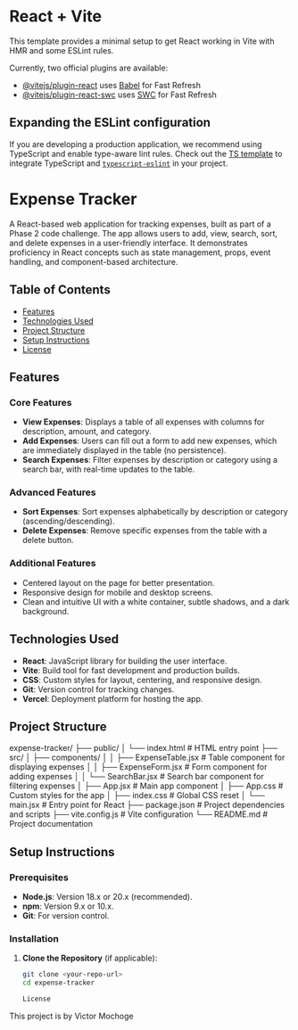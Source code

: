 # React + Vite

This template provides a minimal setup to get React working in Vite with HMR and some ESLint rules.

Currently, two official plugins are available:

- [@vitejs/plugin-react](https://github.com/vitejs/vite-plugin-react/blob/main/packages/plugin-react/README.md) uses [Babel](https://babeljs.io/) for Fast Refresh
- [@vitejs/plugin-react-swc](https://github.com/vitejs/vite-plugin-react-swc) uses [SWC](https://swc.rs/) for Fast Refresh

## Expanding the ESLint configuration

If you are developing a production application, we recommend using TypeScript and enable type-aware lint rules. Check out the [TS template](https://github.com/vitejs/vite/tree/main/packages/create-vite/template-react-ts) to integrate TypeScript and [`typescript-eslint`](https://typescript-eslint.io) in your project.
# Expense Tracker

A React-based web application for tracking expenses, built as part of a Phase 2 code challenge. The app allows users to add, view, search, sort, and delete expenses in a user-friendly interface. It demonstrates proficiency in React concepts such as state management, props, event handling, and component-based architecture.

## Table of Contents
- [Features](#features)
- [Technologies Used](#technologies-used)
- [Project Structure](#project-structure)
- [Setup Instructions](#setup-instructions)
- [License](#license)

## Features
### Core Features
- **View Expenses**: Displays a table of all expenses with columns for description, amount, and category.
- **Add Expenses**: Users can fill out a form to add new expenses, which are immediately displayed in the table (no persistence).
- **Search Expenses**: Filter expenses by description or category using a search bar, with real-time updates to the table.

### Advanced Features
- **Sort Expenses**: Sort expenses alphabetically by description or category (ascending/descending).
- **Delete Expenses**: Remove specific expenses from the table with a delete button.

### Additional Features
- Centered layout on the page for better presentation.
- Responsive design for mobile and desktop screens.
- Clean and intuitive UI with a white container, subtle shadows, and a dark background.

## Technologies Used
- **React**: JavaScript library for building the user interface.
- **Vite**: Build tool for fast development and production builds.
- **CSS**: Custom styles for layout, centering, and responsive design.
- **Git**: Version control for tracking changes.
- **Vercel**: Deployment platform for hosting the app.

## Project Structure
expense-tracker/
├── public/
│   └── index.html        # HTML entry point
├── src/
│   ├── components/
│   │   ├── ExpenseTable.jsx  # Table component for displaying expenses
│   │   ├── ExpenseForm.jsx   # Form component for adding expenses
│   │   └── SearchBar.jsx     # Search bar component for filtering expenses
│   ├── App.jsx           # Main app component
│   ├── App.css           # Custom styles for the app
│   ├── index.css         # Global CSS reset
│   └── main.jsx          # Entry point for React
├── package.json          # Project dependencies and scripts
├── vite.config.js        # Vite configuration
└── README.md             # Project documentation


## Setup Instructions
### Prerequisites
- **Node.js**: Version 18.x or 20.x (recommended).
- **npm**: Version 9.x or 10.x.
- **Git**: For version control.

### Installation
1. **Clone the Repository** (if applicable):
   ```bash
   git clone <your-repo-url>
   cd expense-tracker

   License
This project is by Victor Mochoge

